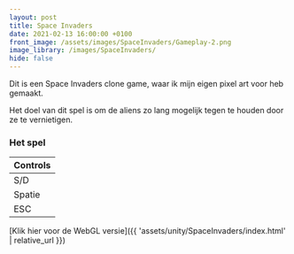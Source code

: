 ```yaml
---
layout: post
title: Space Invaders
date: 2021-02-13 16:00:00 +0100
front_image: /assets/images/SpaceInvaders/Gameplay-2.png
image_library: /images/SpaceInvaders/
hide: false
---
```


Dit is een Space Invaders clone game, waar ik mijn eigen pixel art voor heb gemaakt.

Het doel van dit spel is om de aliens zo lang mogelijk tegen te houden door ze te vernietigen.

### Het spel

| Controls |
|:------|
| S/D | Beweegt het schip horizontaal |
| Spatie | Schieten |
| ESC | Pauseert het spel |

[Klik hier voor de WebGL versie]({{ 'assets/unity/SpaceInvaders/index.html' | relative_url }})
